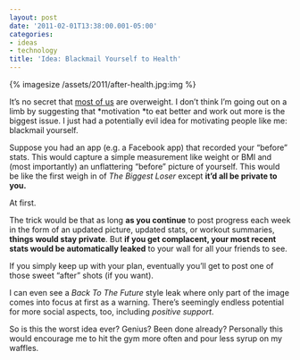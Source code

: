 ```yaml
---
layout: post
date: '2011-02-01T13:38:00.001-05:00'
categories:
- ideas
- technology
title: 'Idea: Blackmail Yourself to Health'
---
```


{% imagesize /assets/2011/after-health.jpg:img %}

It’s no secret that [most of us](http://www.wolframalpha.com/input/?i=median+US+BMI) are overweight. I don’t think I’m going out on a limb by suggesting that *motivation *to eat better and work out more is the biggest issue. I just had a potentially evil idea for motivating people like me: blackmail yourself.

Suppose you had an app (e.g. a Facebook app) that recorded your “before” stats. This would capture a simple measurement like weight or BMI and (most importantly) an unflattering “before” picture of yourself. This would be like the first weigh in of *The Biggest Loser* except **it’d all be private to you.**

At first.

The trick would be that as long **as you continue** to post progress each week in the form of an updated picture, updated stats, or workout summaries, **things would stay private**. But **if you get complacent, your most recent stats would be automatically leaked** to your wall for all your friends to see.

If you simply keep up with your plan, eventually you’ll get to post one of those sweet “after” shots (if you want).

I can even see a *Back To The Future* style leak where only part of the image comes into focus at first as a warning. There’s seemingly endless potential for more social aspects, too, including *positive support*.

So is this the worst idea ever? Genius? Been done already? Personally this would encourage me to hit the gym more often and pour less syrup on my waffles.